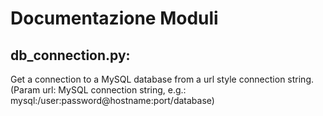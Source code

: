 # Documentazione Moduli

## db_connection.py: 
Get a connection to a MySQL database from a url style connection string. (Param url: MySQL connection string, e.g.: mysql:/user:password@hostname:port/database)